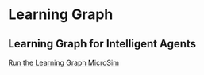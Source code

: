 # Learning Graph

## Learning Graph for Intelligent Agents

[Run the Learning Graph MicroSim](./graph-viewer.html)